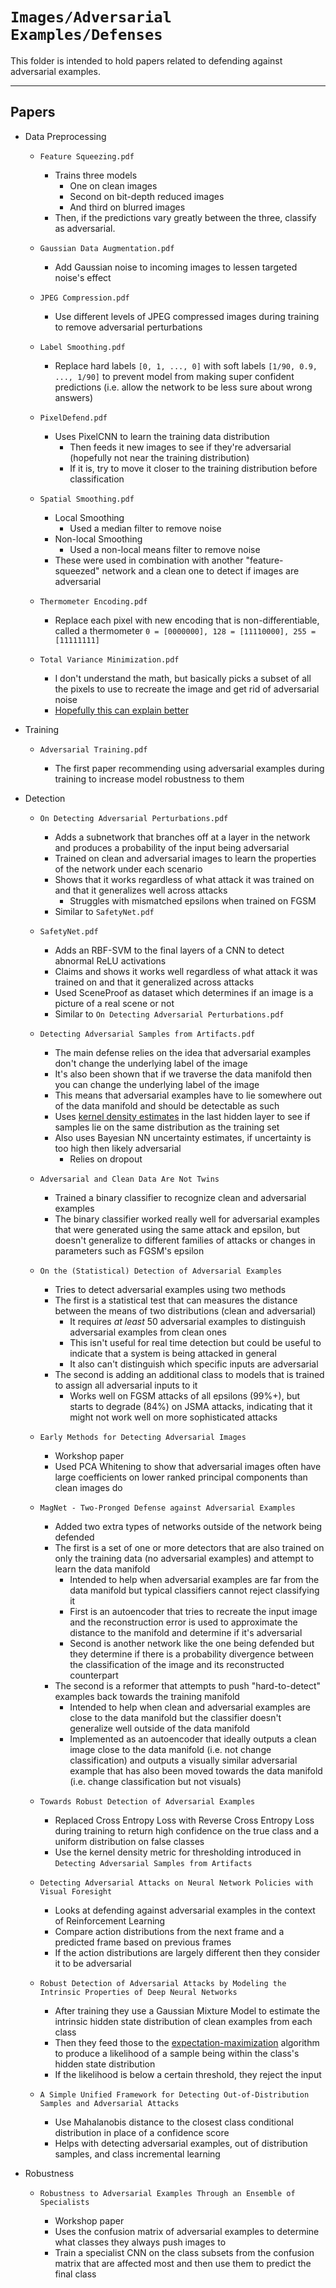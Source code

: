 # `Images/Adversarial Examples/Defenses`

This folder is intended to hold papers related to defending against adversarial examples.

---

## Papers

- Data Preprocessing

  - `Feature Squeezing.pdf`

    - Trains three models
      - One on clean images
      - Second on bit-depth reduced images
      - And third on blurred images
    - Then, if the predictions vary greatly between the three, classify as adversarial.

  - `Gaussian Data Augmentation.pdf`

    - Add Gaussian noise to incoming images to lessen targeted noise's effect

  - `JPEG Compression.pdf`

    - Use different levels of JPEG compressed images during training to remove adversarial perturbations

  - `Label Smoothing.pdf`

    - Replace hard labels `[0, 1, ..., 0]` with soft labels `[1/90, 0.9, ..., 1/90]` to prevent model from making super confident predictions (i.e. allow the network to be less sure about wrong answers)

  - `PixelDefend.pdf`

    - Uses PixelCNN to learn the training data distribution
      - Then feeds it new images to see if they're adversarial (hopefully not near the training distribution)
      - If it is, try to move it closer to the training distribution before classification

  - `Spatial Smoothing.pdf`

    - Local Smoothing
      - Used a median filter to remove noise
    - Non-local Smoothing
      - Used a non-local means filter to remove noise
    - These were used in combination with another "feature-squeezed" network and a clean one to detect if images are adversarial

  - `Thermometer Encoding.pdf`

    - Replace each pixel with new encoding that is non-differentiable, called a thermometer `0 = [0000000], 128 = [11110000], 255 = [11111111]`

  - `Total Variance Minimization.pdf`

    - I don't understand the math, but basically picks a subset of all the pixels to use to recreate the image and get rid of adversarial noise
    - [Hopefully this can explain better](https://en.wikipedia.org/wiki/Total_variation_denoising)

- Training

  - `Adversarial Training.pdf`

    - The first paper recommending using adversarial examples during training to increase model robustness to them

- Detection

  - `On Detecting Adversarial Perturbations.pdf`

    - Adds a subnetwork that branches off at a layer in the network and produces a probability of the input being adversarial
    - Trained on clean and adversarial images to learn the properties of the network under each scenario
    - Shows that it works regardless of what attack it was trained on and that it generalizes well across attacks
      - Struggles with mismatched epsilons when trained on FGSM
    - Similar to `SafetyNet.pdf`

  - `SafetyNet.pdf`

    - Adds an RBF-SVM to the final layers of a CNN to detect abnormal ReLU activations
    - Claims and shows it works well regardless of what attack it was trained on and that it generalized across attacks
    - Used SceneProof as dataset which determines if an image is a picture of a real scene or not
    - Similar to `On Detecting Adversarial Perturbations.pdf`

  - `Detecting Adversarial Samples from Artifacts.pdf`

    - The main defense relies on the idea that adversarial examples don't change the underlying label of the image
    - It's also been shown that if we traverse the data manifold then you can change the underlying label of the image
    - This means that adversarial examples have to lie somewhere out of the data manifold and should be detectable as such
    - Uses [kernel density estimates](https://en.wikipedia.org/wiki/Kernel_density_estimation) in the last hidden layer to see if samples lie on the same distribution as the training set
    - Also uses Bayesian NN uncertainty estimates, if uncertainty is too high then likely adversarial
      - Relies on dropout

  - `Adversarial and Clean Data Are Not Twins`

    - Trained a binary classifier to recognize clean and adversarial examples
    - The binary classifier worked really well for adversarial examples that were generated using the same attack and epsilon, but doesn't generalize to different families of attacks or changes in parameters such as FGSM's epsilon

  - `On the (Statistical) Detection of Adversarial Examples`

    - Tries to detect adversarial examples using two methods
    - The first is a statistical test that can measures the distance between the means of two distributions (clean and adversarial)
      - It requires _at least_ 50 adversarial examples to distinguish adversarial examples from clean ones
      - This isn't useful for real time detection but could be useful to indicate that a system is being attacked in general
      - It also can't distinguish which specific inputs are adversarial
    - The second is adding an additional class to models that is trained to assign all adversarial inputs to it
      - Works well on FGSM attacks of all epsilons (99%+), but starts to degrade (84%) on JSMA attacks, indicating that it might not work well on more sophisticated attacks

  - `Early Methods for Detecting Adversarial Images`

    - Workshop paper
    - Used PCA Whitening to show that adversarial images often have large coefficients on lower ranked principal components than clean images do

  - `MagNet - Two-Pronged Defense against Adversarial Examples`

    - Added two extra types of networks outside of the network being defended
    - The first is a set of one or more detectors that are also trained on only the training data (no adversarial examples) and attempt to learn the data manifold
      - Intended to help when adversarial examples are far from the data manifold but typical classifiers cannot reject classifying it
      - First is an autoencoder that tries to recreate the input image and the reconstruction error is used to approximate the distance to the manifold and determine if it's adversarial
      - Second is another network like the one being defended but they determine if there is a probability divergence between the classification of the image and its reconstructed counterpart
    - The second is a reformer that attempts to push "hard-to-detect" examples back towards the training manifold
      - Intended to help when clean and adversarial examples are close to the data manifold but the classifier doesn't generalize well outside of the data manifold
      - Implemented as an autoencoder that ideally outputs a clean image close to the data manifold (i.e. not change classification) and outputs a visually similar adversarial example that has also been moved towards the data manifold (i.e. change classification but not visuals)

  - `Towards Robust Detection of Adversarial Examples`

    - Replaced Cross Entropy Loss with Reverse Cross Entropy Loss during training to return high confidence on the true class and a uniform distribution on false classes
    - Use the kernel density metric for thresholding introduced in `Detecting Adversarial Samples from Artifacts`

  - `Detecting Adversarial Attacks on Neural Network Policies with Visual Foresight`

    - Looks at defending against adversarial examples in the context of Reinforcement Learning
    - Compare action distributions from the next frame and a predicted frame based on previous frames
    - If the action distributions are largely different then they consider it to be adversarial

  - `Robust Detection of Adversarial Attacks by Modeling the Intrinsic Properties of Deep Neural Networks`

    - After training they use a Gaussian Mixture Model to estimate the intrinsic hidden state distribution of clean examples from each class
    - Then they feed those to the [expectation-maximization](https://en.wikipedia.org/wiki/Expectation%E2%80%93maximization_algorithm) algorithm to produce a likelihood of a sample being within the class's hidden state distribution
    - If the likelihood is below a certain threshold, they reject the input

  - `A Simple Unified Framework for Detecting Out-of-Distribution Samples and Adversarial Attacks`

    - Use Mahalanobis distance to the closest class conditional distribution in place of a confidence score
    - Helps with detecting adversarial examples, out of distribution samples, and class incremental learning

- Robustness

  - `Robustness to Adversarial Examples Through an Ensemble of Specialists`

    - Workshop paper
    - Uses the confusion matrix of adversarial examples to determine what classes they always push images to
    - Train a specialist CNN on the class subsets from the confusion matrix that are affected most and then use them to predict the final class
